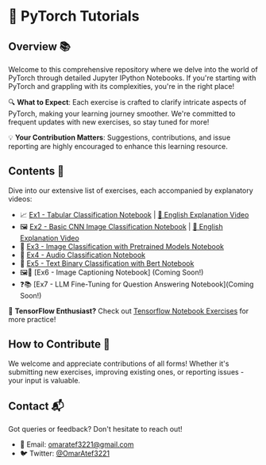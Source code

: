 # 🌟 PyTorch Tutorials

## Overview 📚
Welcome to this comprehensive repository where we delve into the world of PyTorch through detailed Jupyter IPython Notebooks. If you're starting with PyTorch and grappling with its complexities, you're in the right place!

🔍 **What to Expect**: Each exercise is crafted to clarify intricate aspects of PyTorch, making your learning journey smoother. We're committed to frequent updates with new exercises, so stay tuned for more!

💡 **Your Contribution Matters**: Suggestions, contributions, and issue reporting are highly encouraged to enhance this learning resource.

## Contents 📖
Dive into our extensive list of exercises, each accompanied by explanatory videos:

- 📈 [Ex1 - Tabular Classification Notebook](https://github.com/omaratef3221/pytorch_tutorials/blob/main/Ex_1_Tabular_Classification.ipynb) | [🎥 English Explanation Video](https://youtu.be/L0upXKBO0SE)
- 🖼️ [Ex2 - Basic CNN Image Classification Notebook](https://github.com/omaratef3221/pytorch_tutorials/blob/main/Ex_2_Image_multiclass_classification.ipynb) | [🎥 English Explanation Video](https://youtu.be/NvC035A4LUw)
- 🌄 [Ex3 - Image Classification with Pretrained Models Notebook](https://github.com/omaratef3221/pytorch_tutorials/blob/main/Ex_3_Image_Classification_Pretrained.ipynb)
- 🎵 [Ex4 - Audio Classification Notebook](https://github.com/omaratef3221/pytorch_tutorials/blob/main/Ex_4_Audio_Classification.ipynb)
- 📝 [Ex5 - Text Binary Classification with Bert Notebook](https://github.com/omaratef3221/pytorch_tutorials/blob/main/Ex_5_Text_Classification_Transformers.ipynb)
- 🖼️📝 [Ex6 - Image Captioning Notebook] (Coming Soon!)
- ❓📚 [Ex7 - LLM Fine-Tuning for Question Answering Notebook](Coming Soon!)

🔗 **TensorFlow Enthusiast?** Check out [Tensorflow Notebook Exercises](https://github.com/omaratef3221/tensorflow_tutorials) for more practice!

## How to Contribute 🤝
We welcome and appreciate contributions of all forms! Whether it's submitting new exercises, improving existing ones, or reporting issues - your input is valuable.

## Contact 📬
Got queries or feedback? Don't hesitate to reach out!

- 📧 Email: [omaratef3221@gmail.com](mailto:omaratef3221@gmail.com)
- 🐦 Twitter: [@OmarAtef3221](https://twitter.com/OmarAtef3221)
